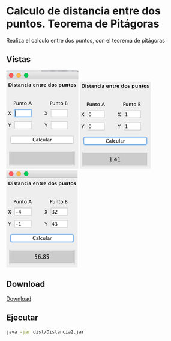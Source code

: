 # Calculo de distancia entre dos puntos. Teorema de Pitágoras

Realiza el calculo entre dos puntos, con el teorema de pitágoras

## Vistas

![vista 1](views/v1.png)
![vista 2](views/v2.png)
![vista 3](views/v3.png)

## Download

[Download](dist/Distancia2.jar)

## Ejecutar

``` bash
java -jar dist/Distancia2.jar
```
